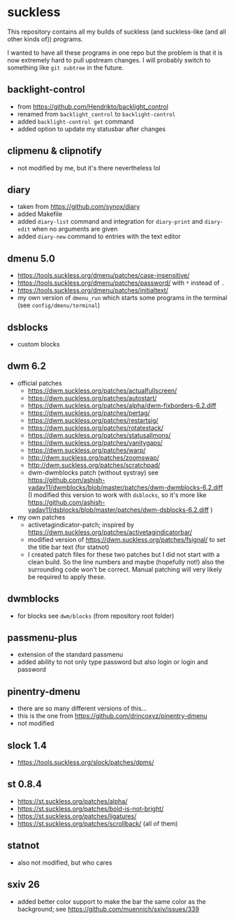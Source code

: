 # suckless

This repository contains all my builds of suckless (and suckless-like (and all
other kinds of)) programs.

I wanted to have all these programs in one repo but the problem is that it is
now extremely hard to pull upstream changes. I will probably switch to
something like `git subtree` in the future.


## backlight-control
- from https://github.com/Hendrikto/backlight_control
- renamed from `backlight_control` to `backlight-control`
- added `backlight-control get` command
- added option to update my statusbar after changes

## clipmenu & clipnotify
- not modified by me, but it's there nevertheless lol

## diary
- taken from https://github.com/synox/diary
- added Makefile
- added `diary-list` command and integration for `diary-print` and `diary-edit`
  when no arguments are given
- added `diary-new` command to entries with the text editor

## dmenu 5.0
- https://tools.suckless.org/dmenu/patches/case-insensitive/
- https://tools.suckless.org/dmenu/patches/password/ with `*` instead of `.`
- https://tools.suckless.org/dmenu/patches/initialtext/
- my own version of `dmenu_run` which starts some programs in the terminal (see
  `config/dmenu/terminal`)

## dsblocks
- custom blocks

## dwm 6.2
- official patches
    - https://dwm.suckless.org/patches/actualfullscreen/
    - https://dwm.suckless.org/patches/autostart/
    - https://dwm.suckless.org/patches/alpha/dwm-fixborders-6.2.diff
    - https://dwm.suckless.org/patches/pertag/
    - https://dwm.suckless.org/patches/restartsig/
    - https://dwm.suckless.org/patches/rotatestack/
    - https://dwm.suckless.org/patches/statusallmons/
    - https://dwm.suckless.org/patches/vanitygaps/
    - https://dwm.suckless.org/patches/warp/
    - http://dwm.suckless.org/patches/zoomswap/
    - http://dwm.suckless.org/patches/scratchpad/
    - dwm-dwmblocks patch (without systray) see
      https://github.com/ashish-yadav11/dwmblocks/blob/master/patches/dwm-dwmblocks-6.2.diff
      (I modified this version to work with `dsblocks`, so it's more like
      https://github.com/ashish-yadav11/dsblocks/blob/master/patches/dwm-dsblocks-6.2.diff )
- my own patches
    - activetagindicator-patch; inspired by
      https://dwm.suckless.org/patches/activetagindicatorbar/
    - modified version of https://dwm.suckless.org/patches/fsignal/ to set the
      title bar text (for statnot)
    - I created patch files for these two patches but I did not start with a
      clean build. So the line numbers and maybe (hopefully not!) also the
      surrounding code won't be correct. Manual patching will very likely be
      required to apply these.

## dwmblocks
- for blocks see `dwm/blocks` (from repository root folder)

## passmenu-plus
- extension of the standard passmenu
- added ability to not only type password but also login or login and password

## pinentry-dmenu
- there are so many different versions of this...
- this is the one from https://github.com/drincoxyz/pinentry-dmenu
- not modified

## slock 1.4
- https://tools.suckless.org/slock/patches/dpms/

## st 0.8.4
- https://st.suckless.org/patches/alpha/
- https://st.suckless.org/patches/bold-is-not-bright/
- https://st.suckless.org/patches/ligatures/
- https://st.suckless.org/patches/scrollback/ (all of them)

## statnot
- also not modified, but who cares

## sxiv 26
- added better color support to make the bar the same color as the background;
  see https://github.com/muennich/sxiv/issues/339
